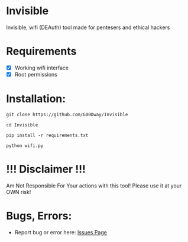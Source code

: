 # Invisible
Invisible, wifi (DEAuth) tool made for pentesers and ethical hackers
# Requirements
- [X] Working wifi interface
- [X] Root permissions
# Installation:
`git clone https://github.com/G00Dway/Invisible`
>
`cd Invisible`
>
`pip install -r requirements.txt`
>
`python wifi.py`
# !!! Disclaimer !!!
Am Not Responsible For Your actions with this tool! Please use it at your OWN risk!
# Bugs, Errors:
- Report bug or error here: <a href="https://github.com/G00Dway/Invisible/issues">Issues Page</a>

